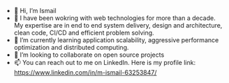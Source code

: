 - 👋 Hi, I’m Ismail
- 👀 I have been wokring with web technologies for more than a decade. My expertise are in end to end system delivery, design and architecture, clean code, CI/CD and efficient problem solving.
- 🌱 I’m currently learning application scalability, aggressive performance optimization and distributed computing.
- 💞️ I’m looking to collaborate on open source projects
- 📫 You can reach out to me on LinkedIn. Here is my profile link: https://www.linkedin.com/in/m-ismail-63253847/

<!---
ismail17719/ismail17719 is a ✨ special ✨ repository because its `README.md` (this file) appears on your GitHub profile.
You can click the Preview link to take a look at your changes.
--->
